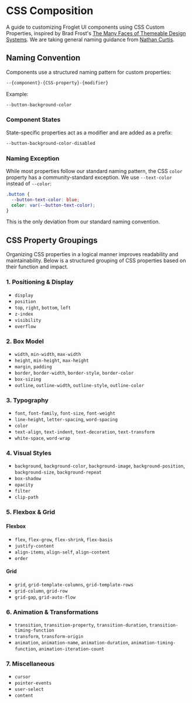 # CSS Composition

A guide to customizing Froglet UI components using CSS Custom Properties, inspired by Brad Frost's [The Many Faces of Themeable Design Systems](https://bradfrost.com/blog/post/the-many-faces-of-themeable-design-systems/).
We are taking general naming guidance from [Nathan Curtis](https://medium.com/eightshapes-llc/naming-tokens-in-design-systems-9e86c7444676).

## Naming Convention

Components use a structured naming pattern for custom properties:

```css
--{component}-{CSS-property}-{modifier}
```

Example:

```css
--button-background-color
```

### Component States

State-specific properties act as a modifier and are added as a prefix:

```css
--button-background-color-disabled
```

### Naming Exception

While most properties follow our standard naming pattern, the CSS `color` property has a community-standard exception. We use `--text-color` instead of `--color`:

```css
.button {
  --button-text-color: blue;
  color: var(--button-text-color);
}
```

This is the only deviation from our standard naming convention.

## CSS Property Groupings

Organizing CSS properties in a logical manner improves readability and maintainability. Below is a structured grouping of CSS properties based on their function and impact.

### 1. Positioning & Display

- `display`
- `position`
- `top`, `right`, `bottom`, `left`
- `z-index`
- `visibility`
- `overflow`

### 2. Box Model

- `width`, `min-width`, `max-width`
- `height`, `min-height`, `max-height`
- `margin`, `padding`
- `border`, `border-width`, `border-style`, `border-color`
- `box-sizing`
- `outline`, `outline-width`, `outline-style`, `outline-color`

### 3. Typography

- `font`, `font-family`, `font-size`, `font-weight`
- `line-height`, `letter-spacing`, `word-spacing`
- `color`
- `text-align`, `text-indent`, `text-decoration`, `text-transform`
- `white-space`, `word-wrap`

### 4. Visual Styles

- `background`, `background-color`, `background-image`, `background-position`, `background-size`, `background-repeat`
- `box-shadow`
- `opacity`
- `filter`
- `clip-path`

### 5. Flexbox & Grid

#### Flexbox

- `flex`, `flex-grow`, `flex-shrink`, `flex-basis`
- `justify-content`
- `align-items`, `align-self`, `align-content`
- `order`

#### Grid

- `grid`, `grid-template-columns`, `grid-template-rows`
- `grid-column`, `grid-row`
- `grid-gap`, `grid-auto-flow`

### 6. Animation & Transformations

- `transition`, `transition-property`, `transition-duration`, `transition-timing-function`
- `transform`, `transform-origin`
- `animation`, `animation-name`, `animation-duration`, `animation-timing-function`, `animation-iteration-count`

### 7. Miscellaneous

- `cursor`
- `pointer-events`
- `user-select`
- `content`
